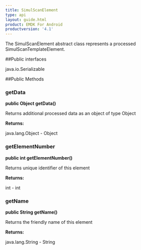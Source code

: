 ```yaml
---
title: SimulScanElement
type: api
layout: guide.html
product: EMDK For Android
productversion: '4.1'
---
```



The SimulScanElement abstract class represents a processed SimulScanTemplateElement.

##Public interfaces

java.io.Serializable

##Public Methods

### getData

**public Object getData()**

Returns additional processed data as an object of type Object

**Returns:**

java.lang.Object - Object

### getElementNumber

**public int getElementNumber()**

Returns unique identifier of this element

**Returns:**

int - int

### getName

**public String getName()**

Returns the friendly name of this element

**Returns:**

java.lang.String - String









